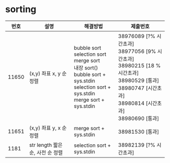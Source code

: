 # sorting

| 번호  | 설명                             | 해결방법                                                     | 제출번호                                                     |
| ----- | -------------------------------- | ------------------------------------------------------------ | ------------------------------------------------------------ |
| 11650 | (x,y) 좌표 x, y 순 정렬          | bubble sort <br />selection sort<br />merge sort<br />내장 sort()<br />bubble sort + sys.stdin<br />selection sort + sys.stdin<br />merge sort + sys.stdin | 38976089 [?% 시간초과]<br />38977056 [9% 시간초과]<br />38980215 [18 % 시간초과]<br />38980529 [통과]<br />38980747 [시간초과]<br />38980814 [시간초과]<br />38980690 [통과] |
| 11651 | (x,y) 좌표 y, x 순 정렬          | merge sort + sys.stdin                                       | 38981530 [통과]                                              |
| 1181  | str length 짧은 순, 사전 순 정렬 | selection sort + sys.stdin                                   | 38982139 [?% 시간초과]                                       |

